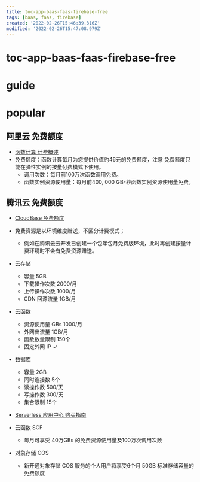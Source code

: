 ```yaml
---
title: toc-app-baas-faas-firebase-free
tags: [baas, faas, firebase]
created: '2022-02-26T15:46:39.316Z'
modified: '2022-02-26T15:47:08.979Z'
---
```


# toc-app-baas-faas-firebase-free

# guide

# popular

## 阿里云 免费额度

- [函数计算 计费概述](https://help.aliyun.com/document_detail/54301.html)
- 免费额度：函数计算每月为您提供价值约46元的免费额度，注意 免费额度只能在弹性实例的按量付费模式下使用。
  - 调用次数：每月前100万次函数调用免费。
  - 函数实例资源使用量：每月前400, 000 GB-秒函数实例资源使用量免费。

## 腾讯云 免费额度

- [CloudBase 免费额度](https://cloud.tencent.com/document/product/876/47816)
- 免费资源是以环境维度赠送，不区分计费模式；
  - 例如在腾讯云云开发已创建一个包年包月免费版环境，此时再创建按量计费环境时不会有免费资源赠送。
- 云存储
  - 容量	5GB
  - 下载操作次数	2000/月
  - 上传操作次数	1000/月
  - CDN 回源流量	1GB/月
- 云函数
  - 资源使用量 GBs	1000/月
  - 外网出流量	1GB/月
  - 函数数量限制	150个
  - 固定外网 IP	✓
- 数据库
  - 容量	2GB
  - 同时连接数	5个
  - 读操作数	500/天
  - 写操作数	300/天
  - 集合限制	15个

- [Serverless 应用中心 购买指南](https://cloud.tencent.com/document/product/1154/38792)
- 云函数 SCF
  - 每月可享受 40万GBs 的免费资源使用量及100万次调用次数
- 对象存储 COS
  - 新开通对象存储 COS 服务的个人用户将享受6个月 50GB 标准存储容量的免费额度
